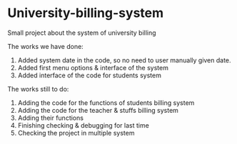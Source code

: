# University-billing-system
Small project about the system of university billing

The works we have done:
1. Added system date in the code, so no need to user manually given date.
2. Added first menu options & interface of the system
3. Added interface of the code for students system


The works still to do:
1. Adding the code for the functions of students billing system
2. Adding the code for the teacher & stuffs billing system
3. Adding their functions
4. Finishing checking & debugging for last time
5. Checking the project in multiple system

